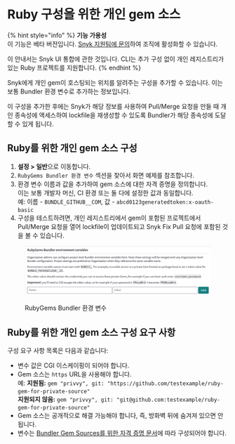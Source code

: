 # Ruby 구성을 위한 개인 gem 소스

{% hint style="info" %}
**기능 가용성**\
이 기능은 베타 버전입니다. [Snyk 지원팀에 문의](https://support.snyk.io)하여 조직에 활성화할 수 있습니다.

이 안내서는 Snyk UI 통합에 관한 것입니다. CLI는 추가 구성 없이 개인 레지스트리가 있는 Ruby 프로젝트를 지원합니다.
{% endhint %}

Snyk에게 개인 gem이 호스팅되는 위치를 알려주는 구성을 추가할 수 있습니다. 이는 보통 Bundler 환경 변수로 추가하는 정보입니다.

이 구성을 추가한 후에는 Snyk가 해당 정보를 사용하여 Pull/Merge 요청을 만들 때 개인 종속성에 액세스하여 lockfile을 재생성할 수 있도록 Bundler가 해당 종속성에 도달할 수 있게 됩니다.

## Ruby를 위한 개인 gem 소스 구성

1. **설정 > 일반**으로 이동합니다.
2. `RubyGems Bundler 환경 변수` 섹션을 찾아서 화면 예제를 참조합니다.
3. 환경 변수 이름과 값을 추가하여 gem 소스에 대한 자격 증명을 정의합니다.\
   이는 보통 개발자 머신, CI 환경 또는 둘 다에 설정한 값과 동일합니다.\
   예: 이름 - `BUNDLE_GITHUB__COM`, 값 - `abcd0123generatedtoken:x-oauth-basic`
4. 구성을 테스트하려면, 개인 레지스트리에서 gem이 포함된 프로젝트에서 Pull/Merge 요청을 열어 lockfile이 업데이트되고 Snyk Fix Pull 요청에 포함된 것을 볼 수 있습니다.

<figure><img src="../../../.gitbook/assets/94445628-8fdd3980-019f-11eb-816e-2c61c5b99c5c.png" alt="RubyGems Bundler 환경 변수"><figcaption><p>RubyGems Bundler 환경 변수</p></figcaption></figure>

## Ruby를 위한 개인 gem 소스 구성 요구 사항

구성 요구 사항 목록은 다음과 같습니다:

- 변수 값은 CGI 이스케이핑이 되어야 합니다.
- Gem 소스는 `https` URL을 사용해야 합니다.\
  예: **지원됨:** `gem "privvy", git: "https://github.com/testexample/ruby-gem-for-private-source"`\
  **지원되지 않음:** `gem "privvy", git: "git@github.com:testexample/ruby-gem-for-private-source"`
- Gem 소스는 공개적으로 해결 가능해야 합니다, 즉, 방화벽 뒤에 숨겨져 있으면 안 됩니다.
- 변수는 [Bundler Gem Sources를 위한 자격 증명 문서](https://bundler.io/v1.16/bundle_config.html#CREDENTIALS-FOR-GEM-SOURCES)에 따라 구성되어야 합니다.